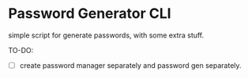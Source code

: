 # Password Generator CLI

simple script for generate passwords, with some extra stuff.

TO-DO: 

- [ ] create password manager separately and password gen separately.
